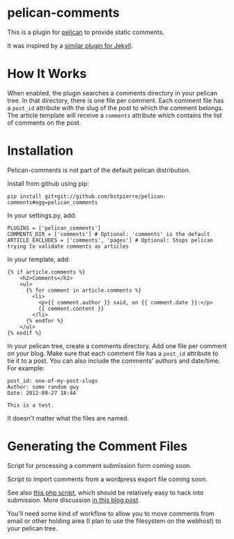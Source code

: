 # pelican-comments

This is a plugin for [pelican](http://getpelican.com) to provide static comments.

It was inspired by a [similar plugin for
Jekyll](https://github.com/mpalmer/jekyll-static-comments).

# How It Works

When enabled, the plugin searches a comments directory in your pelican
tree. In that directory, there is one file per comment. Each comment
file has a `post_id` attribute with the slug of the post to which the
comment belongs. The article template will receive a `comments` attribute
which contains the list of comments on the post.

# Installation

Pelican-comments is not part of the default pelican distribution.

Install from github using pip:

    pip install git+git://github.com/bstpierre/pelican-comments#egg=pelican_comments

In your settings.py, add:

    PLUGINS = ['pelican_comments']
    COMMENTS_DIR = ['comments'] # Optional: 'comments' is the default
    ARTICLE_EXCLUDES = ['comments', 'pages'] # Optional: Stops pelican trying to validate comments as articles

In your template, add:

    {% if article.comments %}
        <h2>Comments</h2>
        <ul>
          {% for comment in article.comments %}
            <li>
              <p>{{ comment.author }} said, on {{ comment.date }}:</p>
              {{ comment.content }}
            </li>
          {% endfor %}
        </ul>
    {% endif %}

In your pelican tree, create a comments directory. Add one file per
comment on your blog. Make sure that each comment file has a `post_id`
attribute to tie it to a post. You can also include the comments'
authors and date/time. For example:

    post_id: one-of-my-post-slugs
    Author: some random guy
    Date: 2012-09-27 18:44

    This is a test.

It doesn't matter what the files are named.

# Generating the Comment Files

Script for processing a comment submission form coming soon.

Script to import comments from a wordpress export file coming soon.

See also
[this php
script](https://github.com/mpalmer/jekyll-static-comments/blob/master/commentsubmit.php),
which should be relatively easy to hack into
submission. More discussion [in this blog
post](http://hezmatt.org/~mpalmer/blog/2011/07/19/static-comments-in-jekyll.html).

You'll need some kind of workflow to allow you to move comments from
email or other holding area (I plan to use the filesystem on the webhost)
to your pelican tree.

